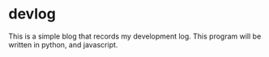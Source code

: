 # devlog
This is a simple blog that records my development log.
This program will be written in python, and javascript.
